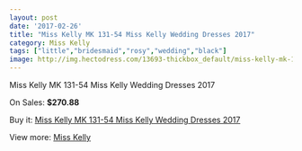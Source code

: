 ```yaml
---
layout: post
date: '2017-02-26'
title: "Miss Kelly MK 131-54 Miss Kelly Wedding Dresses 2017"
category: Miss Kelly
tags: ["little","bridesmaid","rosy","wedding","black"]
image: http://img.hectodress.com/13693-thickbox_default/miss-kelly-mk-131-54-miss-kelly-wedding-dresses-2013.jpg
---
```

Miss Kelly MK 131-54 Miss Kelly Wedding Dresses 2017

On Sales: **$270.88**
<a href="https://www.hectodress.com/miss-kelly/6640-miss-kelly-mk-131-54-miss-kelly-wedding-dresses-2013.html"><amp-img layout="responsive" width="600" height="600" src="//img.hectodress.com/13693-thickbox_default/miss-kelly-mk-131-54-miss-kelly-wedding-dresses-2013.jpg" alt="Miss Kelly MK 131-54 Miss Kelly Wedding Dresses 2017 0" /></a>
<a href="https://www.hectodress.com/miss-kelly/6640-miss-kelly-mk-131-54-miss-kelly-wedding-dresses-2013.html"><amp-img layout="responsive" width="600" height="600" src="//img.hectodress.com/13694-thickbox_default/miss-kelly-mk-131-54-miss-kelly-wedding-dresses-2013.jpg" alt="Miss Kelly MK 131-54 Miss Kelly Wedding Dresses 2017 1" /></a>

Buy it: [Miss Kelly MK 131-54 Miss Kelly Wedding Dresses 2017](https://www.hectodress.com/miss-kelly/6640-miss-kelly-mk-131-54-miss-kelly-wedding-dresses-2013.html "Miss Kelly MK 131-54 Miss Kelly Wedding Dresses 2017")

View more: [Miss Kelly](https://www.hectodress.com/115-miss-kelly "Miss Kelly")